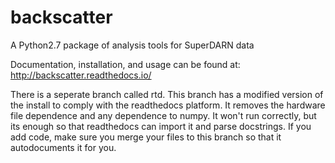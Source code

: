 # backscatter
A Python2.7 package of analysis tools for SuperDARN data

Documentation, installation, and usage can be found at:
http://backscatter.readthedocs.io/

There is a seperate branch called rtd. This branch has a modified version of the install to comply with the readthedocs platform. It removes the hardware file dependence and any dependence to numpy. It won't run correctly, but its enough so that readthedocs can import it and parse docstrings. If you add code, make sure you merge your files to this branch so that it autodocuments it for you.
